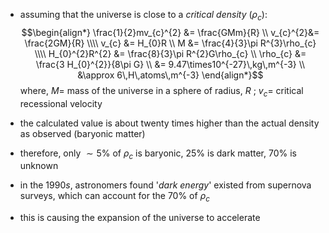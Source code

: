 - assuming that the universe is close to a *critical density* ($\rho_{c}$): $$\begin{align*}
		\frac{1}{2}mv_{c}^{2} &= \frac{GMm}{R} \\
		v_{c}^{2}&= \frac{2GM}{R} \\\\
		v_{c} &= H_{0}R \\
		M &= \frac{4}{3}\pi R^{3}\rho_{c} \\\\
		H_{0}^{2}R^{2} &= \frac{8}{3}\pi R^{2}G\rho_{c} \\
		\rho_{c} &= \frac{3 H_{0}^{2}}{8\pi G} \\
		&= 9.47\times10^{-27}\,kg\,m^{-3} \\
		&\approx 6\,H\,atoms\,m^{-3}
	\end{align*}$$
	where, $M=$ mass of the universe in a sphere of radius, $R$ ; $v_{c}=$ critical recessional velocity

- the calculated value is about twenty times higher than the actual density as observed (baryonic matter)
- therefore, only $\sim5\%$ of $\rho_{c}$ is baryonic, $25\%$ is dark matter, $70\%$ is unknown

- in the $1990s$, astronomers found '*dark energy*' existed from supernova surveys, which can account for the $70\%$ of $\rho_{c}$
- this is causing the expansion of the universe to accelerate
